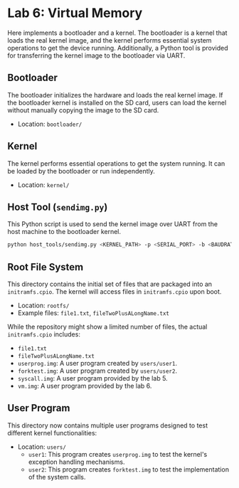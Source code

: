 # Lab 6: Virtual Memory

Here implements a bootloader and a kernel. The bootloader is a kernel that loads the real kernel image, and the kernel performs essential system operations to get the device running. Additionally, a Python tool is provided for transferring the kernel image to the bootloader via UART.

## Bootloader
The bootloader initializes the hardware and loads the real kernel image. If the bootloader kernel is installed on the SD card, users can load the kernel without manually copying the image to the SD card.
- Location: `bootloader/`

## Kernel
The kernel performs essential operations to get the system running. It can be loaded by the bootloader or run independently. 
- Location: `kernel/`

## Host Tool (`sendimg.py`)
This Python script is used to send the kernel image over UART from the host machine to the bootloader kernel.  
```bash
python host_tools/sendimg.py <KERNEL_PATH> -p <SERIAL_PORT> -b <BAUDRATE>
```

## Root File System
This directory contains the initial set of files that are packaged into an `initramfs.cpio`. The kernel will access files in `initramfs.cpio` upon boot.
- Location: `rootfs/`  
- Example files: `file1.txt`, `fileTwoPlusALongName.txt`

While the repository might show a limited number of files, the actual `initramfs.cpio` includes:
- `file1.txt`
- `fileTwoPlusALongName.txt`
- `userprog.img`: A user program created by `users/user1`.
- `forktest.img`:  A user program created by `users/user2`.
- `syscall.img`: A user program provided by the lab 5.
- `vm.img`: A user program provided by the lab 6.

## User Program
This directory now contains multiple user programs designed to test different kernel functionalities:
- Location: `users/`
    - `user1`: This program creates `userprog.img` to test the kernel's exception handling mechanisms.
    - `user2`: This program creates `forktest.img` to test the implementation of the system calls.